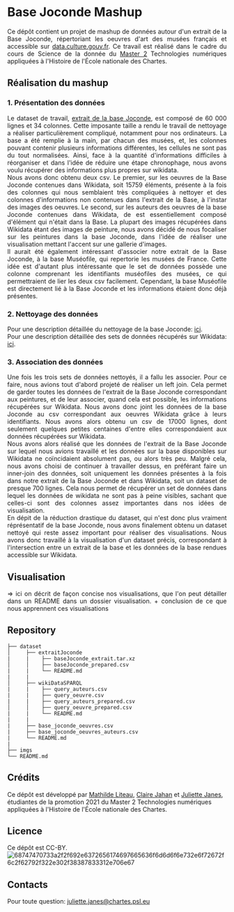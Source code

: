 # Base Joconde Mashup
<div align="justify">
  
Ce dépôt contient un projet de mashup de données autour d'un extrait de la Base Joconde, répertoriant les oeuvres d'art des musées français et accessible sur
[data.culture.gouv.fr](https://data.culture.gouv.fr/explore/dataset/base-joconde-extrait/information/). Ce travail est réalisé dans le cadre du cours de Science de la donnée du [Master 2](http://www.chartes.psl.eu/fr/cursus/master-technologies-numeriques-appliquees-histoire) Technologies numériques appliquées à l'Histoire de l'École nationale des Chartes.

## Réalisation du mashup
### 1. Présentation des données
Le dataset de travail, [extrait de la base Joconde](https://github.com/Juliettejns/baseJocondeMashup/tree/main/dataset/extraitJoconde/base-joconde-extrait.tar.xz), est composé de 60 000 lignes et 34 colonnes. Cette imposante taille a rendu le travail de nettoyage a réaliser particulièrement compliqué, notamment pour nos ordinateurs. La base a été remplie à la main, par chacun des musées, et, les colonnes pouvant contenir plusieurs informations différentes, les cellules ne sont pas du tout normalisées. Ainsi, face à la quantité d'informations difficiles à réorganiser et dans l'idée de réduire une étape chronophage, nous avons voulu récupérer des informations plus propres sur wikidata. </br>
Nous avons donc obtenu deux csv. Le premier, sur les oeuvres de la Base Joconde contenues dans Wikidata, soit 15759 éléments, présente à la fois des colonnes qui nous semblaient très compliquées à nettoyer et des colonnes d'informations non contenues dans l'extrait de la Base, à l'instar des images des oeuvres. Le second, sur les auteurs des oeuvres de la base Joconde contenues dans Wikidata, de  est essentiellement composé d'élément qui n'était dans la Base. La plupart des images récupérées dans Wikidata étant des images de peinture, nous avons décidé de nous focaliser sur les peintures dans la base Joconde, dans l'idée de réaliser une visualisation mettant l'accent sur une gallerie d'images. </br>
Il aurait été également intéressant d'associer notre extrait de la Base Joconde, à la base Muséofile, qui repertorie les musées de France. Cette idée est d'autant plus intéressante que le set de données possède une colonne comprenant les identifiants muséofiles des musées, ce qui permettraient de lier les deux csv facilement. Cependant, la base Muséofile est directement lié à la Base Joconde et les informations étaient donc déjà présentes.
### 2. Nettoyage des données
Pour une description détaillée du nettoyage de la base Joconde: [ici](https://github.com/Juliettejns/baseJocondeMashup/tree/main/dataset/extraitJoconde/README.md).</br>
Pour une description détaillée des sets de données récupérés sur Wikidata: [ici](https://github.com/Juliettejns/baseJocondeMashup/tree/main/dataset/wikidataSPARQLRequests/README.md).</br>
### 3. Association des données
Une fois les trois sets de données nettoyés, il a fallu les associer. Pour ce faire, nous avions tout d'abord projeté de réaliser un left join. Cela permet de garder toutes les données de l'extrait de la Base Joconde correspondant aux peintures, et de leur associer, quand cela est possible, les informations récupérées sur Wikidata. Nous avons donc joint les données de la base Joconde au csv correspondant aux oeuvres Wikidata grâce à leurs identifiants. Nous avons alors obtenu un csv de 17000 lignes, dont seulement quelques petites centaines d'entre elles correspondaient aux données récupérées sur Wikidata. </br>
Nous avons alors réalisé que les données de l'extrait de la Base Joconde sur lequel nous avions travaillé et les données sur la base disponibles sur Wikidata ne coïncidaient absolument pas, ou alors très peu. Malgré cela, nous avons choisi de continuer à travailler dessus, en préférant faire un inner-join des données, soit uniquement les données présentes à la fois dans notre extrait de la Base Joconde et dans Wikidata, soit un dataset de presque 700 lignes. Cela nous permet de récupérer un set de données dans lequel les données de wikidata ne sont pas à peine visibles, sachant que celles-ci sont des colonnes assez importantes dans nos idées de visualisation. </br>
En dépit de la réduction drastique du dataset, qui n'est donc plus vraiment réprésentatif de la base Joconde, nous avons finalement obtenu un dataset nettoyé qui reste assez important pour réaliser des visualisations. Nous avons donc travaillé à la visualisation d'un dataset précis, correspondant à l'intersection entre un extrait de la base et les données de la base rendues accessible sur Wikidata. 

## Visualisation
=> ici on décrit de façon concise nos visualisations, que l'on peut détailler dans un README dans un dossier visualisation. + conclusion de ce que nous apprennent ces visualisations
</div>

## Repository
```
├── dataset
│     ├── extraitJoconde
|     |    ├── baseJoconde_extrait.tar.xz
│     │    ├── baseJoconde_prepared.csv 
|     |    └── README.md
|     |
│     ├── wikiDataSPARQL
|     |    ├── query_auteurs.csv
|     |    ├── query_oeuvre.csv
|     |    ├── query_auteurs_prepared.csv
│     │    ├── query_oeuvre_prepared.csv
|     |    └── README.md
|     |
|     ├── base_joconde_oeuvres.csv
|     ├── base_joconde_oeuvres_auteurs.csv
|     └── README.md
|
├── imgs
└── README.md
```
## Crédits
Ce dépôt est développé par [Mathilde Liteau](http://github.com/mathildeliteau), [Claire Jahan](http://github.com/Heresta) et [Juliette Janes](http://github.com/Juliettejns), étudiantes de la promotion 2021 du Master 2 Technologies numériques appliquées à l'Histoire de l'École nationale des Chartes.

## Licence
Ce dépôt est CC-BY.</br>
![68747470733a2f2f692e6372656174697665636f6d6d6f6e732e6f72672f6c2f62792f322e302f38387833312e706e67](https://user-images.githubusercontent.com/56683417/115525743-a78d2400-a28f-11eb-8e45-4b6e3265a527.png)

## Contacts
Pour toute question: juliette.janes@chartes.psl.eu 

